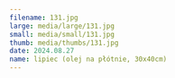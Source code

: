 ```yaml
---
filename: 131.jpg
large: media/large/131.jpg
small: media/small/131.jpg
thumb: media/thumbs/131.jpg
date: 2024.08.27
name: lipiec (olej na płótnie, 30x40cm)
---
```

